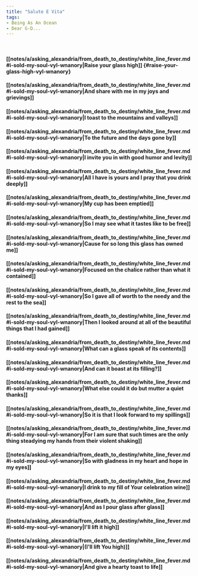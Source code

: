 ```yaml
---
title: "Salute E Vita"
tags:
- Being As An Ocean
- Dear G-D...
---
```

&nbsp;
#### [[notes/a/asking_alexandria/from_death_to_destiny/white_line_fever.md#i-sold-my-soul-vyl-wnanory|Raise your glass high]] {#raise-your-glass-high-vyl-wnanory}
#### [[notes/a/asking_alexandria/from_death_to_destiny/white_line_fever.md#i-sold-my-soul-vyl-wnanory|And share with me in my joys and grievings]]
#### [[notes/a/asking_alexandria/from_death_to_destiny/white_line_fever.md#i-sold-my-soul-vyl-wnanory|I toast to the mountains and valleys]]
#### [[notes/a/asking_alexandria/from_death_to_destiny/white_line_fever.md#i-sold-my-soul-vyl-wnanory|To the future and the days gone by]]
#### [[notes/a/asking_alexandria/from_death_to_destiny/white_line_fever.md#i-sold-my-soul-vyl-wnanory|I invite you in with good humor and levity]]
#### [[notes/a/asking_alexandria/from_death_to_destiny/white_line_fever.md#i-sold-my-soul-vyl-wnanory|All I have is yours and I pray that you drink deeply]]
#### [[notes/a/asking_alexandria/from_death_to_destiny/white_line_fever.md#i-sold-my-soul-vyl-wnanory|My cup has been emptied]]
#### [[notes/a/asking_alexandria/from_death_to_destiny/white_line_fever.md#i-sold-my-soul-vyl-wnanory|So I may see what it tastes like to be free]]
#### [[notes/a/asking_alexandria/from_death_to_destiny/white_line_fever.md#i-sold-my-soul-vyl-wnanory|Cause for so long this glass has owned me]]
#### [[notes/a/asking_alexandria/from_death_to_destiny/white_line_fever.md#i-sold-my-soul-vyl-wnanory|Focused on the chalice rather than what it contained]]
#### [[notes/a/asking_alexandria/from_death_to_destiny/white_line_fever.md#i-sold-my-soul-vyl-wnanory|So I gave all of worth to the needy and the rest to the sea]]
#### [[notes/a/asking_alexandria/from_death_to_destiny/white_line_fever.md#i-sold-my-soul-vyl-wnanory|Then I looked around at all of the beautiful things that I had gained]]
#### [[notes/a/asking_alexandria/from_death_to_destiny/white_line_fever.md#i-sold-my-soul-vyl-wnanory|What can a glass speak of its contents]]
#### [[notes/a/asking_alexandria/from_death_to_destiny/white_line_fever.md#i-sold-my-soul-vyl-wnanory|And can it boast at its filling?]]
#### [[notes/a/asking_alexandria/from_death_to_destiny/white_line_fever.md#i-sold-my-soul-vyl-wnanory|What else could it do but mutter a quiet thanks]]
#### [[notes/a/asking_alexandria/from_death_to_destiny/white_line_fever.md#i-sold-my-soul-vyl-wnanory|So it is that I look forward to my spillings]]
#### [[notes/a/asking_alexandria/from_death_to_destiny/white_line_fever.md#i-sold-my-soul-vyl-wnanory|For I am sure that such times are the only thing steadying my hands from their violent shaking]]
#### [[notes/a/asking_alexandria/from_death_to_destiny/white_line_fever.md#i-sold-my-soul-vyl-wnanory|So with gladness in my heart and hope in my eyes]]
#### [[notes/a/asking_alexandria/from_death_to_destiny/white_line_fever.md#i-sold-my-soul-vyl-wnanory|I drink to my fill of Your celebration wine]]
#### [[notes/a/asking_alexandria/from_death_to_destiny/white_line_fever.md#i-sold-my-soul-vyl-wnanory|And as I pour glass after glass]]
#### [[notes/a/asking_alexandria/from_death_to_destiny/white_line_fever.md#i-sold-my-soul-vyl-wnanory|I'll lift it high]]
#### [[notes/a/asking_alexandria/from_death_to_destiny/white_line_fever.md#i-sold-my-soul-vyl-wnanory|(I'll lift You high)]]
#### [[notes/a/asking_alexandria/from_death_to_destiny/white_line_fever.md#i-sold-my-soul-vyl-wnanory|And give a hearty toast to life]]
